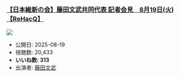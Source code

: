 ### [【日本維新の会】藤田文武共同代表 記者会見　8月19日(火)【ReHacQ】](https://www.youtube.com/watch?v=dYBfLEcTZT8)
[![](https://img.youtube.com/vi/dYBfLEcTZT8/sddefault.jpg)](https://www.youtube.com/watch?v=dYBfLEcTZT8)
-   公開日: 2025-08-19
-   視聴数: 20,433
-   **いいね数: 313**
-   出演者: [藤田文武](/rehacq_fan/people/藤田文武 "wikilink")
